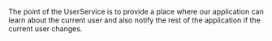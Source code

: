 The point of the UserService is to provide a place where our application can learn about the current
user and also notify the rest of the application if the current user changes.
